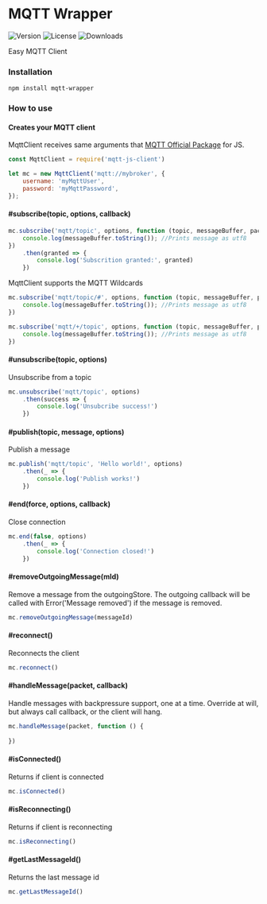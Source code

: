 # MQTT Wrapper
![Version](https://img.shields.io/npm/v/mqtt-js-client.svg?style=flat&logo=npm)
![License](https://img.shields.io/npm/l/mqtt-js-client)
![Downloads](https://img.shields.io/npm/dm/mqtt-js-client)

Easy MQTT Client

### Installation
```shell
npm install mqtt-wrapper
```

### How to use

#### Creates your MQTT client
MqttClient receives same arguments that [MQTT Official Package](https://www.npmjs.com/package/mqtt) for JS.

```js
const MqttClient = require('mqtt-js-client')

let mc = new MqttClient('mqtt://mybroker', {
    username: 'myMqttUser',
    password: 'myMqttPassword',
});
```

#### #subscribe(topic, options, callback)

```js
mc.subscribe('mqtt/topic', options, function (topic, messageBuffer, packet) {
    console.log(messageBuffer.toString()); //Prints message as utf8
}) 
    .then(granted => {
        console.log('Subscrition granted:', granted)
    })
```
MqttClient supports the MQTT Wildcards

```js
mc.subscribe('mqtt/topic/#', options, function (topic, messageBuffer, packet) {
    console.log(messageBuffer.toString()); //Prints message as utf8
})

mc.subscribe('mqtt/+/topic', options, function (topic, messageBuffer, packet) {
    console.log(messageBuffer.toString()); //Prints message as utf8
})
```

#### #unsubscribe(topic, options)
Unsubscribe from a topic

```js
mc.unsubscribe('mqtt/topic', options)
    .then(success => {
        console.log('Unsubcribe success!')
    })
```

#### #publish(topic, message, options)
Publish a message

```js
mc.publish('mqtt/topic', 'Hello world!', options)
    .then(_ => {
        console.log('Publish works!')
    })
```

#### #end(force, options, callback)
Close connection

```js
mc.end(false, options)
    .then(_ => {
        console.log('Connection closed!')
    })
```

#### #removeOutgoingMessage(mId)
Remove a message from the outgoingStore. The outgoing callback will be called with Error('Message removed') if the message is removed.

```js
mc.removeOutgoingMessage(messageId)
```

#### #reconnect()
Reconnects the client

```js
mc.reconnect()
```

#### #handleMessage(packet, callback)
Handle messages with backpressure support, one at a time. Override at will, but always call
callback, or the client will hang.

```js
mc.handleMessage(packet, function () {
    
})
```

#### #isConnected()
Returns if client is connected

```js
mc.isConnected()
```

#### #isReconnecting()
Returns if client is reconnecting

```js
mc.isReconnecting()
```

#### #getLastMessageId()
Returns the last message id

```js
mc.getLastMessageId()
```
